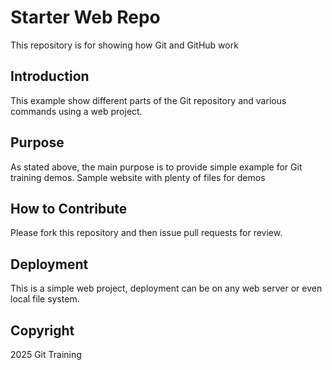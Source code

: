 # Starter Web Repo

This repository is for showing how Git and GitHub work

## Introduction
This example show different parts of the Git repository
and various commands using a web project.

## Purpose
As stated above, the main purpose is to provide simple
example for Git training demos.
Sample website with plenty of files for demos

## How to Contribute

Please fork this repository and then issue pull requests for review.


## Deployment
This is a simple web project, deployment can be on any web server or
even local file system.

## Copyright
2025 Git Training

